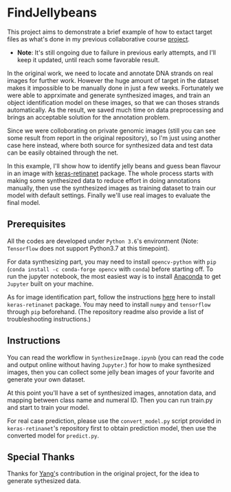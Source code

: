 # FindJellybeans
This project aims to demonstrate a brief example of how to extact target files as what's done in my previous collaborative course [project](https://github.com/tnmcneil/XGenomesProject).

- **Note**: It's still ongoing due to failure in previous early attempts, and I'll keep it updated, until reach some favorable result.

In the original work, we need to locate and annotate DNA strands on real images for further work. However the huge amount of target in the dataset makes it impossible to be manually done in just a few weeks. Fortunately we were able to apprximate and generate synthesized images, and train an object identification model on these images, so that we can thoses strands automatically. As the result, we saved much time on data preprocessing and brings an acceptable solution for the annotation problem.

Since we were colloborating on private genomic images (still you can see some result from report in the original repository), so I'm just using another case here instead, where both source for synthesized data and test data can be easily obtained through the net.

In this example, I'll show how to identify jelly beans and guess bean flavour in an image with [keras-retinanet](https://github.com/fizyr/keras-retinanet) package. The whole process starts with making some synthesized data to reduce effort in doing annotations manually, then use the synthesized images as training dataset to train our model with default settings. Finally we'll use real images to evaluate the final model.

## Prerequisites
All the codes are developed under `Python 3.6`'s environment (Note: `Tensorflow` does not support Python3.7 at this timepoint).

For data synthesizing part, you may need to install `opencv-python` with `pip` (`conda install -c conda-forge opencv` with `conda`) before starting off. To run the jupyter notebook, the most easiest way is to install [Anaconda](https://www.anaconda.com/) to get `Jupyter` built on your machine.

As for image identification part, follow the instructions [here](https://github.com/fizyr/keras-retinanet) here to install `keras-retinanet` package. You may need to install `numpy` and `tensorflow` through `pip` beforehand. (The repository readme also provide a list of troubleshooting instructions.)

## Instructions
You can read the workflow in `SynthesizeImage.ipynb` (you can read the code and output online without having `Jupyter`.) for how to make synthesized images, then you can collect some jelly bean images of your favorite and generate your own dataset.

At this point you'll have a set of synthesized images, annotation data, and mapping between class name and numeral ID. Then you can run train.py and start to train your model.

For real case prediction, please use the `convert_model.py` script provided in `keras-retinanet`'s repository first to obtain prediction model, then use the converted model for `predict.py`.

## Special Thanks
Thanks for [Yang'](https://github.com/tyku12cn)s contribution in the original project, for the idea to generate sythesized data.

